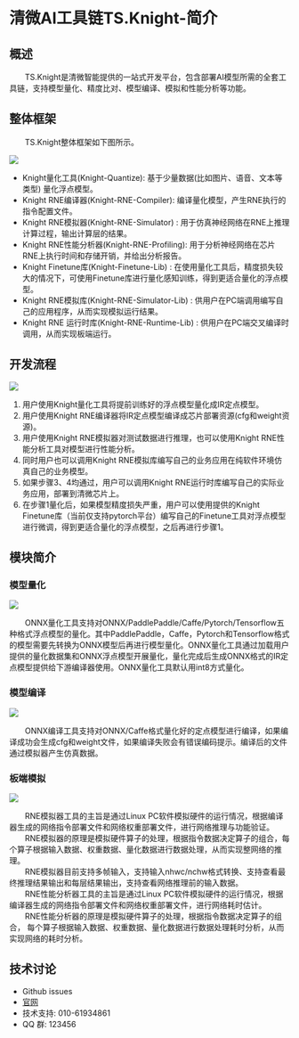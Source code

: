 # 清微AI工具链TS.Knight-简介

## 概述

&emsp;&emsp;TS.Knight是清微智能提供的一站式开发平台，包含部署AI模型所需的全套工具链，支持模型量化、精度比对、模型编译、模拟和性能分析等功能。

## 整体框架

&emsp;&emsp;TS.Knight整体框架如下图所示。

![](https://user-images.githubusercontent.com/46103969/200753726-7c57db84-e344-4548-9e70-4106b4a4d928.png)

-   Knight量化工具(Knight-Quantize): 基于少量数据(比如图片、语音、文本等类型) 量化浮点模型。
-   Knight RNE编译器(Knight-RNE-Compiler): 编译量化模型，产生RNE执行的指令配置文件。
-   Knight RNE模拟器(Knight-RNE-Simulator) : 用于仿真神经网络在RNE上推理计算过程，输出计算层的结果。
-   Knight RNE性能分析器(Knight-RNE-Profiling): 用于分析神经网络在芯片RNE上执行时间和存储开销，并给出分析报告。
-   Knight Finetune库(Knight-Finetune-Lib) : 在使用量化工具后，精度损失较大的情况下，可使用Finetune库进行量化感知训练，得到更适合量化的浮点模型。
-   Knight RNE模拟库(Knight-RNE-Simulator-Lib) : 供用户在PC端调用编写自己的应用程序，从而实现模拟运行结果。
-   Knight RNE 运行时库(Knight-RNE-Runtime-Lib) : 供用户在PC端交叉编译时调用，从而实现板端运行。

## 开发流程

![](https://user-images.githubusercontent.com/46103969/200753736-fc476406-0d2f-49c4-bf76-32f3ec08bd58.png)

1.  用户使用Knight量化工具将提前训练好的浮点模型量化成IR定点模型。
2.  用户使用Knight RNE编译器将IR定点模型编译成芯片部署资源(cfg和weight资源)。
3.  用户使用Knight RNE模拟器对测试数据进行推理，也可以使用Knight RNE性能分析工具对模型进行性能分析。
4.  同时用户也可以调用Knight RNE模拟库编写自己的业务应用在纯软件环境仿真自己的业务模型。
5.  如果步骤3、4均通过，用户可以调用Knight RNE运行时库编写自己的实际业务应用，部署到清微芯片上。
6.  在步骤1量化后，如果模型精度损失严重，用户可以使用提供的Knight Finetune库（当前仅支持pytorch平台）编写自己的Finetune工具对浮点模型进行微调，得到更适合量化的浮点模型，之后再进行步骤1。

## 模块简介

### 模型量化

![](https://user-images.githubusercontent.com/46103969/200753745-f0323647-6fc4-46aa-9844-31d882d966d8.png)

&emsp;&emsp;ONNX量化工具支持对ONNX/PaddlePaddle/Caffe/Pytorch/Tensorflow五种格式浮点模型的量化。其中PaddlePaddle，Caffe，Pytorch和Tensorflow格式的模型需要先转换为ONNX模型后再进行模型量化。ONNX量化工具通过加载用户提供的量化数据集和ONNX浮点模型开展量化，量化完成后生成ONNX格式的IR定点模型提供给下游编译器使用。ONNX量化工具默认用int8方式量化。

### 模型编译

![](https://user-images.githubusercontent.com/46103969/200753752-38ac8d69-c3a0-417b-85fa-5cd8ac5ccea1.png)

&emsp;&emsp;ONNX编译工具支持对ONNX/Caffe格式量化好的定点模型进行编译，如果编译成功会生成cfg和weight文件，如果编译失败会有错误编码提示。编译后的文件通过模拟器产生仿真数据。

### 板端模拟

![](https://user-images.githubusercontent.com/46103969/200753717-cae654e7-1490-4d27-baf8-26816489f4a3.png)

&emsp;&emsp;RNE模拟器工具的主旨是通过Linux PC软件模拟硬件的运行情况，根据编译器生成的网络指令部署文件和网络权重部署文件，进行网络推理与功能验证。  
&emsp;&emsp;RNE模拟器的原理是模拟硬件算子的处理，根据指令数据决定算子的组合，每个算子根据输入数据、权重数据、量化数据进行数据处理，从而实现整网络的推理。  
&emsp;&emsp;RNE模拟器目前支持多帧输入，支持输入nhwc/nchw格式转换、支持查看最终推理结果输出和每层结果输出，支持查看网络推理前的输入数据。  
&emsp;&emsp;RNE性能分析器工具的主旨是通过Linux PC软件模拟硬件的运行情况，根据编译器生成的网络指令部署文件和网络权重部署文件，进行网络耗时估计。  
&emsp;&emsp;RNE性能分析器的原理是模拟硬件算子的处理，根据指令数据决定算子的组合， 每个算子根据输入数据、权重数据、量化数据进行数据处理耗时分析，从而实现网络的耗时分析。  


## 技术讨论

- Github issues
- [官网](http://www.tsingmicro.com/)
- 技术支持: 010-61934861
- QQ 群: 123456

